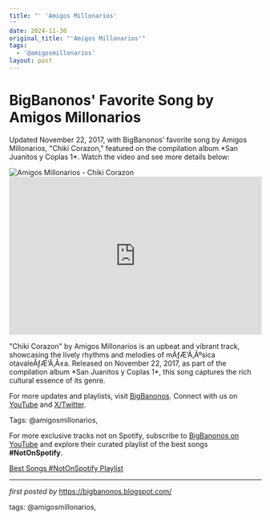 ```yaml
---
title: "' 'Amigos Millonarios'
'"
date: 2024-11-30
original_title: "'Amigos Millonarios'"
tags:
  - '@amigosmillonarios'
layout: post
---
```

<!-- Post Title -->
<h1 >BigBanonos' Favorite Song by Amigos Millonarios</h1> <!-- Introductory Text -->
<p >Updated November 22, 2017, with BigBanonos' favorite song by Amigos Millonarios, "Chiki Corazon," featured on the compilation album *San Juanitos y Coplas 1*. Watch the video and see more details below:</p> <!-- Featured Image -->
<div > <img src="https://i.scdn.co/image/ab67616d0000b273da87543f50233fd5354e36b4" alt="Amigos Millonarios - Chiki Corazon" />
</div> <!-- YouTube Video Embed -->
<div > <iframe width="100%" height="315" src="https://www.youtube.com/embed/21VG-C_65q8" title="CHIKY - CORAZÃƒÆ’Ã¢â‚¬Å“N / AMIGOS MILLONARIOS ÃƒÂ°Ã…Â¸Ã¢â‚¬ÂÃ‚Â¥ÃƒÂ°Ã…Â¸Ã¢â‚¬â„¢Ã†â€™ÃƒÂ°Ã…Â¸Ã‚ÂÃ‚Â»ÃƒÂ°Ã…Â¸Ã¢â‚¬Â¢Ã‚ÂºÃƒÂ°Ã…Â¸Ã‚ÂÃ‚Â»" frameborder="0" allow="accelerometer; autoplay; clipboard-write; encrypted-media; gyroscope; picture-in-picture; web-share" referrerpolicy="strict-origin-when-cross-origin" allowfullscreen></iframe>
</div> <!-- Song Information -->
<div > <p>"Chiki Corazon" by Amigos Millonarios is an upbeat and vibrant track, showcasing the lively rhythms and melodies of mÃƒÆ’Ã‚Âºsica otavaleÃƒÆ’Ã‚Â±a. Released on November 22, 2017, as part of the compilation album *San Juanitos y Coplas 1*, this song captures the rich cultural essence of its genre.</p>
</div> <!-- Footer Links -->
<div > <p>For more updates and playlists, visit <a href="https://bigbanonos.blogspot.com/" target="_blank">BigBanonos</a>. Connect with us on <a href="https://www.youtube.com/@BigBanonos" target="_blank">YouTube</a> and <a href="https://x.com/bigbanonos" target="_blank">X/Twitter</a>.</p>
</div> <!-- Tags -->
<p >Tags: @amigosmillonarios,</p>


<!--Subscribe and Playlist Links-->
<div>
    <p>For more exclusive tracks not on Spotify, subscribe to <a href="https://www.youtube.com/@BigBanonos" target="_blank">BigBanonos on YouTube</a> and explore their curated playlist of the best songs <strong>#NotOnSpotify</strong>.</p>
    <p><a href="https://www.youtube.com/playlist?list=PLtuNtuTatqI0kFahUCbtbfenC_ET5O_tr" target="_blank">Best Songs #NotOnSpotify Playlist<br /></a></p></div>

<hr />

<p><em>first posted by</em> <a href="https://bigbanonos.blogspot.com/" rel="noopener" target="_new">https://bigbanonos.blogspot.com/</a></p>

<p>tags: @amigosmillonarios,</p>
